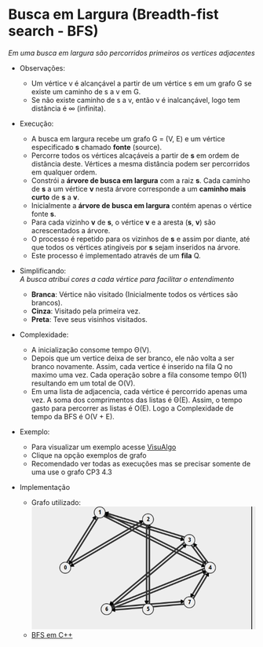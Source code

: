 # Busca em Largura (Breadth-fist search - BFS)
_Em uma busca em largura são percorridos primeiros os vertices adjacentes_

- Observações:
  - Um vértice v é alcançável a partir de um vértice s em  um grafo G se existe um caminho de s a v em G.
  - Se não existe caminho de s a v, então v é inalcançável, logo tem distância é ∞ (infinita).

- Execução:
  - A busca em largura recebe um grafo G = (V, E) e um vértice especificado **s** chamado **fonte** (source).
  - Percorre todos os vértices alcaçáveis a partir de **s** em ordem de distância deste. Vértices a mesma distância podem ser percorridos em qualquer ordem.
  - Constrói a **árvore de busca em largura** com a raiz **s**. Cada caminho de **s** a um vértice **v** nesta árvore corresponde a um **caminho mais curto** de **s** a **v**.
  - Inicialmente a **árvore de busca em largura** contém apenas o vértice fonte **s**.
  - Para cada vizinho **v** de **s**, o vértice **v** e a aresta (**s**, **v**) são acrescentados a árvore.
  - O processo é repetido para os vizinhos de **s** e assim por diante, até que todos os vértices atingiveis por **s** sejam inseridos na árvore.
  - Este processo é implementado através de um **fila** Q.

- Simplificando:  
  _A busca atribui cores a cada vértice para facilitar o entendimento_
  - **Branca**: Vértice não visitado (Inicialmente todos os vértices são brancos).
  - **Cinza**: Visitado pela primeira vez.
  - **Preta**: Teve seus visinhos visitados.

- Complexidade:
  - A inicialização consome tempo Θ(V).
  - Depois que um vertice deixa de ser branco, ele não volta a ser branco novamente. Assim, cada vertice é inserido na fila Q no maximo uma vez. Cada operação sobre a fila consome tempo Θ(1) resultando em um total de O(V).
  - Em uma lista de adjacencia, cada vértice é percorrido apenas uma vez. A soma dos comprimentos das listas é Θ(E). Assim, o tempo gasto para percorrer as listas é O(E).
  Logo a Complexidade de tempo da BFS é O(V + E).

- Exemplo:  
  - Para visualizar um exemplo acesse [VisuAlgo](https://visualgo.net/pt/dfsbfs)
  - Clique na opção exemplos de grafo
  - Recomendado ver todas as execuções mas se precisar somente de uma use o grafo CP3 4.3

- Implementação
  - Grafo utilizado:
    ![](busca_em_largura.png)
  - [BFS em C++](main.cpp)
